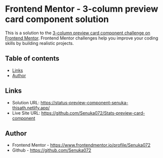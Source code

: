 # Frontend Mentor - 3-column preview card component solution

This is a solution to the [3-column preview card component challenge on Frontend Mentor](https://www.frontendmentor.io/challenges/3column-preview-card-component-pH92eAR2-). Frontend Mentor challenges help you improve your coding skills by building realistic projects. 

## Table of contents

- [Links](#links)
- [Author](#author)



## Links

- Solution URL: https://status-preview-component-senuka-thisath.netlify.app/
- Live Site URL: https://github.com/Senuka072/Stats-preview-card-component

## Author

- Frontend Mentor - https://www.frontendmentor.io/profile/Senuka072
- Github - https://github.com/Senuka072
